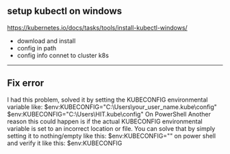 ## setup kubectl on windows
https://kubernetes.io/docs/tasks/tools/install-kubectl-windows/
- download and install
- config in path
- config info connet to cluster k8s

---
## Fix error
I had this problem, solved it by setting the KUBECONFIG environmental variable like:
$env:KUBECONFIG="C:\Users\your_user_name\.kube\config"
$env:KUBECONFIG="C:\Users\HIT\.kube\config"
On PowerShell
Another reason this could happen is if the actual KUBECONFIG environmental variable is set to an incorrect location or file. You can solve that by simply setting it to nothing/empty like this:
$env:KUBECONFIG="" on power shell and verify it like this:
$env:KUBECONFIG
